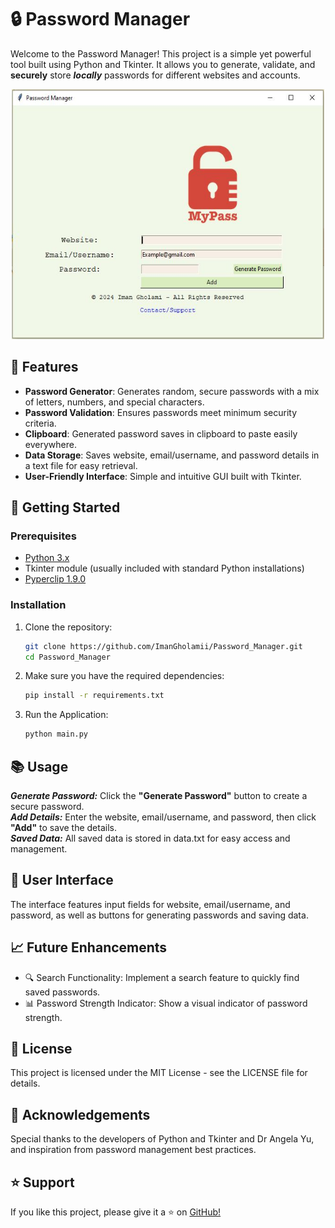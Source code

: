 # 🔒 Password Manager

Welcome to the Password Manager! This project is a simple yet powerful tool built using Python and Tkinter. It allows
you to generate, validate, and **securely** store ***locally*** passwords for different websites and accounts.
<p align="center">
<img src="https://github.com/ImanGholamii/Password_Manager/blob/main/images/password_manager.JPG?raw=true" alt="Password Manager" width="500" height="400">
</p>

## 🌟 Features

- **Password Generator**: Generates random, secure passwords with a mix of letters, numbers, and special characters.
- **Password Validation**: Ensures passwords meet minimum security criteria.
- **Clipboard**: Generated password saves in clipboard to paste easily everywhere.
- **Data Storage**: Saves website, email/username, and password details in a text file for easy retrieval.
- **User-Friendly Interface**: Simple and intuitive GUI built with Tkinter.

## 🚀 Getting Started

### Prerequisites

- [Python 3.x](https://www.python.org/downloads/)
- Tkinter module (usually included with standard Python installations)
- [Pyperclip 1.9.0](https://pypi.org/project/pyperclip/)

### Installation

1. Clone the repository:
   ```sh
   git clone https://github.com/ImanGholamii/Password_Manager.git
   cd Password_Manager
2. Make sure you have the required dependencies:
   ```sh
   pip install -r requirements.txt
   ```
3. Run the Application:
   ```sh
   python main.py
   ```

## 📚 Usage

***Generate Password:*** Click the **"Generate Password"** button to create a secure password.  
***Add Details:*** Enter the website, email/username, and password, then click **"Add"** to save the details.  
***Saved Data:*** All saved data is stored in data.txt for easy access and management.

## 🎨 User Interface

The interface features input fields for website, email/username, and password, as well as buttons for generating
passwords and saving data.

## 📈 Future Enhancements

- 🔍 Search Functionality: Implement a search feature to quickly find saved passwords.
- 📊 Password Strength Indicator: Show a visual indicator of password strength.

## 📜 License

This project is licensed under the MIT License - see the LICENSE file for details.

## 🙌 Acknowledgements

Special thanks to the developers of Python and Tkinter and Dr Angela Yu, and inspiration from password management best
practices.

## ⭐️ Support

If you like this project, please give it a ⭐️ on [GitHub!](https://github.com/ImanGholamii/Password_Manager)